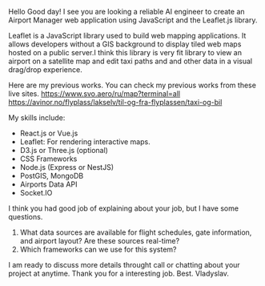 Hello
Good day! I see you are looking a reliable AI engineer to create an Airport Manager web application using JavaScript and the Leaflet.js library.

Leaflet is a JavaScript library used to build web mapping applications. It allows developers without a GIS background to display tiled web maps hosted on a public server.I think this library is very fit library to view an airport on a satellite map and edit taxi paths and and other data in a visual drag/drop experience.

Here are my previous works. You can check my previous works from these live sites.
https://www.svo.aero/ru/map?terminal=all
https://avinor.no/flyplass/lakselv/til-og-fra-flyplassen/taxi-og-bil

My skills include:
- React.js or Vue.js
- Leaflet: For rendering interactive maps.
- D3.js or Three.js (optional)
- CSS Frameworks
- Node.js (Express or NestJS)
- PostGIS, MongoDB
- Airports Data API 
- Socket.IO

I think you had good job of explaining about your job, but I have some questions.
1. What data sources are available for flight schedules, gate information, and airport layout? Are these sources real-time?
2. Which frameworks can we use for this system?

I am ready to discuss more details throught call or chatting about your project at anytime. 
Thank you for a interesting job.
Best.
Vladyslav.
